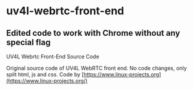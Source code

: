 # uv4l-webrtc-front-end
## Edited code to work with Chrome without any special flag

UV4L Webrtc Front-End Source Code

Original source code of UV4L WebRTC front end. No code changes, only split html, js and css. Code by [https://www.linux-projects.org](https://www.linux-projects.org/)


